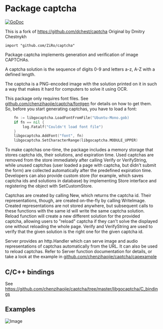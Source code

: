 Package captcha
=====================
[![GoDoc](https://godoc.org/github.com/chenzihaojie/captcha?status.svg)](https://godoc.org/github.com/chenzihaojie/captcha)

This is a fork of https://github.com/dchest/captcha
Original by Dmitry Chestnykh

	import "github.com/ZiRo/captcha"

Package captcha implements generation and verification of image CAPTCHAs.

A captcha solution is the sequence of digits 0-9 and letters a-z, A-Z 
with a defined length.

The captcha is a PNG-encoded image with the solution printed on
it in such a way that makes it hard for computers to solve it using OCR.

This package only requires font files. See [github.com/chenzihaojie/captcha/fontgen](https://github.com/chenzihaojie/captcha/tree/master/fontgen)
for details on how to get them.
So, before you start generating captchas, you have to load a font:
``` go
	fn := libgocaptcha.LoadFontFromFile("Ubuntu-Mono.gob)
	if fn == nil {
		log.Fatalf("Couldn't load font file")
	}
	libgocaptcha.AddFont("font", fn)
	libgocaptcha.SetCharacterRange(libgocaptcha.MODULE_UPPER)
```

To make captchas one-time, the package includes a memory storage that stores
captcha ids, their solutions, and expiration time. Used captchas are removed
from the store immediately after calling Verify or VerifyString, while
unused captchas (user loaded a page with captcha, but didn't submit the
form) are collected automatically after the predefined expiration time.
Developers can also provide custom store (for example, which saves captcha
ids and solutions in database) by implementing Store interface and
registering the object with SetCustomStore.

Captchas are created by calling New, which returns the captcha id. Their
representations, though, are created on-the-fly by calling WriteImage. 
Created representations are not stored anywhere, but
subsequent calls to these functions with the same id will write the same
captcha solution. Reload function will create a new different solution for
the provided captcha, allowing users to "reload" captcha if they can't solve
the displayed one without reloading the whole page.  Verify and VerifyString
are used to verify that the given solution is the right one for the given
captcha id.

Server provides an http.Handler which can serve image and audio
representations of captchas automatically from the URL. It can also be used
to reload captchas.  Refer to Server function documentation for details, or
take a look at the example in [github.com/chenzihaojie/captcha/capexample](https://github.com/chenzihaojie/captcha/tree/master/capexample)

C/C++ bindings
--------

See https://github.com/chenzihaojie/captcha/tree/master/libgocaptcha/C_bindings

Examples
--------

![Image](https://github.com/chenzihaojie/captcha/raw/master/capgen/example.png)

